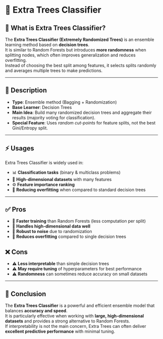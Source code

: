 # 🌳 Extra Trees Classifier

## 📌 What is Extra Trees Classifier?
The **Extra Trees Classifier (Extremely Randomized Trees)** is an ensemble learning method based on **decision trees**.  
It is similar to Random Forests but introduces **more randomness** when splitting nodes, which often improves generalization and reduces overfitting.  
Instead of choosing the best split among features, it selects splits randomly and averages multiple trees to make predictions.

---

## 📖 Description
- **Type**: Ensemble method (Bagging + Randomization)  
- **Base Learner**: Decision Trees  
- **Main Idea**: Build many randomized decision trees and aggregate their results (majority voting for classification).  
- **Special Feature**: Uses *random cut-points* for feature splits, not the best Gini/Entropy split.  

---

## ⚡ Usages
Extra Trees Classifier is widely used in:
- 📊 **Classification tasks** (binary & multiclass problems)  
- 🧠 **High-dimensional datasets** with many features  
- ⚙️ **Feature importance ranking**  
- 🚀 **Reducing overfitting** when compared to standard decision trees  

---

## ✅ Pros
- 🌟 **Faster training** than Random Forests (less computation per split)  
- 🌟 **Handles high-dimensional data well**  
- 🌟 **Robust to noise** due to randomization  
- 🌟 **Reduces overfitting** compared to single decision trees  

## ❌ Cons
- ⚠️ **Less interpretable** than simple decision trees  
- ⚠️ **May require tuning** of hyperparameters for best performance  
- ⚠️ **Randomness** can sometimes reduce accuracy on small datasets  

---

## 🏁 Conclusion
The **Extra Trees Classifier** is a powerful and efficient ensemble model that balances **accuracy and speed**.  
It is particularly effective when working with **large, high-dimensional datasets** and provides a strong alternative to Random Forests.  
If interpretability is not the main concern, Extra Trees can often deliver **excellent predictive performance** with minimal tuning.
